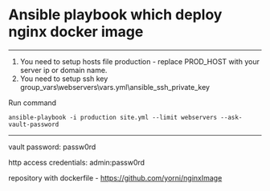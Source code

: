 # Ansible playbook which deploy nginx docker image

---

1. You need to setup hosts file production - replace PROD_HOST with your server ip or domain name.
2. You need to setup ssh key group_vars\webservers\vars.yml\ansible_ssh_private_key

Run command

`ansible-playbook -i production site.yml --limit webservers --ask-vault-password`

---

vault password: passw0rd

http access credentials: admin:passw0rd

repository with dockerfile - https://github.com/yorni/nginxImage

